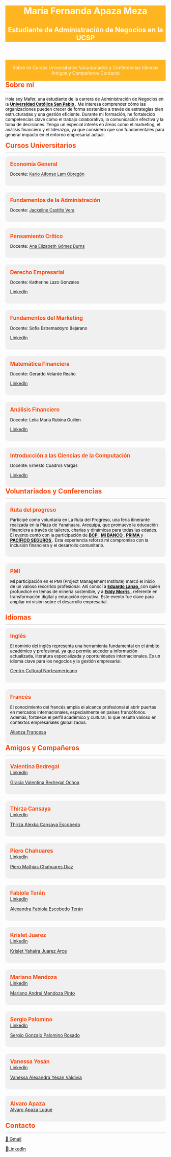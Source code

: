 <!DOCTYPE html>
<html lang="es">
<head>
  <meta charset="UTF-8">
  <meta name="viewport" content="width=device-width, initial-scale=1.0">
  <title>María Fernanda Apaza Meza</title>
  <style>
    :root {
        --background-light: white;
        --text-light: #333;
        --background-dark: #FFE4B3;
        --text-dark: white
    }
    
    body {
      font-family: Arial, sans-serif;
      background-color: #FFE4B3;
      margin: 0;
      padding: 0;
      color: #FFE4B3;
      TRANSITION: 0.3s;
    }
    
    header, footer {
      text-align: center;
      background-color: #FFB51F;
      color: white;
    }
    
    nav {
      background-color: #FFB51F;
      padding: 1rem;
      text-align: center;
    }
    
    nav a {
      color: white;
      text-decoration: none;
      margin-right: 0;
    }
    
  a {
    color:#3498db;
    text-decoration:none;
  }
  
    section {
        padding: 2rem;
        margin: 1rem auto;
        max-width: 800px;
        background: white;
        border-radius: 8px;
        box-shadow: 0 4px 6px rgba(0, 0, 0, 0.1);
    }
    
    .section-title {
      color: #fe470a;
      font-weight: bold;
      font-size: 1.5em;
      margin-bottom: 10px;
    }
    
    .divider {
      border-top: 1px solid #ccc;
      margin: 10px 0;
    }
    
    .section-text {
      color: black;
      font-size: 0.95em;
    }
    
    .grid {
      display: grid;
      grid-template-columns: repeat(auto-fill, minmax(300px, 1fr));
      gap: 20px;
    }
    
    .card {
      background-color: #f0f0f0;
      padding: 15px;
      border-radius: 10px;
    }
    
    .card-title {
      color: #fe470a;
      font-weight: bold;
      font-size: 1.2em;
    }
    
  </style>
</head>
<body>
  <header>
    <h1>María Fernanda Apaza Meza</h1>
    <h2>Estudiante de Administración de Negocios en la UCSP</h2>
  </header>
  <nav>
    <a href="#sobremi">Sobre mí</a>
    <a href="#cursos-universitarios">Cursos Universitarios</a>
    <a href="#cursos-adicionales">Voluntariados y Conferencias</a>
    <a href="#idiomas">Idiomas</a>
    <a href="#amigos">Amigos y Compañeros</a>
    <a href="#contacto">Contacto</a>
  </nav>
  
  <section id="sobremi">
    <div class="section-title">Sobre mí</div>
    <div class="divider"></div>
      <p class="section-text">
      Hola soy Mafer, una estudiante de la carrera de Administración de Negocios en la 
      <a href="https://ucsp.edu.pe/" target="_blank" style="color:#000; font-weight:bold; text-decoration:underline;">
      Universidad Católica San Pablo
      </a>. Me interesa comprender cómo las organizaciones pueden crecer de forma sostenible a través de estrategias bien estructuradas y una gestión eficiente. Durante mi formación, he fortalecido competencias clave como el trabajo colaborativo, la comunicación efectiva y la toma de decisiones. Tengo un especial interés en áreas como el marketing, el análisis financiero y el liderazgo, ya que considero que son fundamentales para generar impacto en el entorno empresarial actual.
      </p>
  </section>
  <section id="cursos-universitarios">
    <div class="section-title">Cursos Universitarios</div>
    <div class="divider"></div>
    <div class="grid">
      <div class="card"><div class="card-title">Economía General</div>
      <p class="section-text">Docente: <a href="https://www.linkedin.com/in/karlolam?utm_source=share&utm_campaign=share_via&utm_content=profile&utm_medium=ios_app">Karlo Alfonso Lam Obregón</a></p>
      </div>
      <div class="card"><div class="card-title">Fundamentos de la Administración</div>
      <p class="section-text">Docente: <a href="https://www.linkedin.com/in/jackelinecv?utm_source=share&utm_campaign=share_via&utm_content=profile&utm_medium=ios_app">Jackeline Castillo Vera</a><p/>
      </div>
      <div class="card"><div class="card-title">Pensamiento Crítico</div>
      <p class="section-text">Docente: <a href="https://www.linkedin.com/in/ana-elizabeth-g%C3%B3mez-burns-4502263b?utm_source=share&utm_campaign=share_via&utm_content=profile&utm_medium=ios_app">Ana Elizabeth Gómez Burns</a></p>
      </div>
      <div class="card"><div class="card-title">Derecho Empresarial</div>
      <p class="section-text">Docente: Katherine Lazo Gonzales</p>
      <a href="https://www.linkedin.com/in/katherinelazogonzales?utm_source=share&utm_campaign=share_via&utm_content=profile&utm_medium=ios_app">Linkedln</a><p/>
      </div>
      <div class="card"><div class="card-title">Fundamentos del Marketing</div>
      <p class="section-text">Docente: Sofía Estremadoyro Bejarano</p>
      <a href="https://www.linkedin.com/in/sofiaestremadoyro?utm_source=share&utm_campaign=share_via&utm_content=profile&utm_medium=ios_app">Linkedln</a><p/>
      </div>
      <div class="card"><div class="card-title">Matemática Financiera</div>
      <p class="section-text">Docente: Gerardo Velarde Reaño</p>
      <a href="https://www.linkedin.com/in/gerardorea%C3%B1o?utm_source=share&utm_campaign=share_via&utm_content=profile&utm_medium=ios_app">Linkedln</a><p/>
      </div>
      <div class="card"><div class="card-title">Análisis Financiero</div>
      <p class="section-text">Docente: Lelia Maria Rubina Guillen</p>
      <a href="https://www.linkedin.com/in/lelia-rubina-27939889?utm_source=share&utm_campaign=share_via&utm_content=profile&utm_medium=ios_app">Linkedln</a><p/>
      </div>
      <div class="card"><div class="card-title">Introducción a las Ciencias de la Computación</div>
      <p class="section-text">Docente: Ernesto Cuadros Vargas</p>
      <a href="https://www.linkedin.com/in/ecuadrosv?utm_source=share&utm_campaign=share_via&utm_content=profile&utm_medium=ios_app">Linkedln</a><p/>
      </div>
    </div>
  </section>
  
  <section id="Voluntariados y Conferencias">
    <div class="section-title">Voluntariados y Conferencias</div>
    <div class="divider"></div>
    <div class="grid">
      <div class="card"><div class="card-title">Ruta del progreso</div>
      <p class="section-text">
      Participé como voluntaria en La Ruta del Progreso, una feria itinerante realizada en la Plaza de Yanahuara, Arequipa, que promueve la educación financiera a través de talleres, charlas y dinámicas para todas las edades. El evento contó con la participación de 
      <a href="https://www.viabcp.com/" target="_blank" style="color:#000; font-weight:bold; text-decoration:underline;">
      BCP
      </a>, <a href="https://www.mibanco.com.pe/" target="_blank" style="color:#000; font-weight:bold; text-decoration:underline;">
      MI BANCO
      </a>, <a href="https://www.prima.com.pe/public-zone/" target="_blank" style="color:#000; font-weight:bold; text-decoration:underline;">
      PRIMA
      </a> y <a href="https://www.pacifico.com.pe/" target="_blank" style="color:#000; font-weight:bold; text-decoration:underline;">
      PACÍFICO SEGUROS
      </a>. Esta experiencia reforzó mi compromiso con la inclusión financiera y el desarrollo comunitario.
      </p>
      </div>
      <div class="card"><div class="card-title">PMI</div>
      <p class="section-text">
      Mi participación en el PMI (Project Management Institute) marcó el inicio de un valioso recorrido profesional. Allí conocí a 
      <a href="https://www.linkedin.com/in/eduardolanao/" target="blank" style="color:#000; font-weight:bold; text-decoration:underline;">
      Eduardo Lanao,
      </a>con quien profundicé en temas de minería sostenible, y a <a href="https://www.linkedin.com/in/eddy-morris-ph-d-64a73940/" target="_blank" style="color:#000; font-weight:bold; text-decoration:underline;">
      Eddy Morris
      </a>, referente en transformación digital y educación ejecutiva. Este evento fue clave para ampliar mi visión sobre el desarrollo empresarial.
      </p>
      </div>
    </div>
  </section>
  <section id="idiomas">
    <div class="section-title">Idiomas</div>
    <div class="divider"></div>
    <div class="grid">
      <div class="card"><div class="card-title">Inglés</div>
        <p class="section-text">El dominio del inglés representa una herramienta fundamental en el ámbito académico y profesional, ya que permite acceder a información actualizada, literatura especializada y oportunidades internacionales. Es un idioma clave para los negocios y la gestión empresarial.</p><a href="https://cultural.edu.pe/arequipa/">Centro Cultural Norteamericano</a>
        <p/>
      </div>
      <div class="card"><div class="card-title">Francés</div>
        <p class="section-text">El conocimiento del francés amplía el alcance profesional al abrir puertas en mercados internacionales, especialmente en países francófonos. Además, fortalece el perfil académico y cultural, lo que resulta valioso en contextos empresariales globalizados.</p><a href="https://afarequipa.org.pe/">Alianza Francesa</a>
        <p/>
      </div>
    </div>
  </section>
  
  <section id="amigos">
    <div class="section-title">Amigos y Compañeros</div>
    <div class="divider"></div>
    <div class="grid">
      <div class="card"><div class="card-title">Valentina Bedregal</div>
      <a href="https://www.linkedin.com/in/valentina-bedregal-151770340?utm_source=share&utm_campaign=share_via&utm_content=profile&utm_medium=android_app">Linkedln</a><p/>
      <a href="https://graziavalentina.github.io/Grazia-Valentina-Bedregal-Ochoa/">Gracia Valentina Bedregal Ochoa</a><p/>
      </div>
      <div class="card"><div class="card-title">Thirza Cansaya</div>
      <a href="https://www.linkedin.com/in/thirza-alexka-cansaya-escobedo-588112292/">Linkedln</a>
<p/>
      <a href="https://thirzaalexkacansayaescobedo.github.io/ThirzaCansaya/">Thirza Alexka Cansaya Escobedo</a><p/>
      </div>
      <div class="card"><div class="card-title">Piero Chahuares</div>
      <a href="https://www.linkedin.com/in/piero-mathias-chahuares-d%C3%ADaz?utm_source=share&utm_campaign=share_via&utm_content=profile&utm_medium=android_app">Linkedln</a>
<p/>
      <a href="https://pierochahuares.github.io/Piero-Mathias-Chahuares-D-az/">Piero Mathias Chahuares Díaz</a><p/>
      </div>
      <div class="card"><div class="card-title">Fabiola Terán</div>
      <a href="https://www.linkedin.com/in/alexandra-escobedo-07a227211/">Linkedln</a>
<p/>
      <a href="https://alexandrafabiola.github.io/alexandra-escobedo/">Alexandra Fabiola Escobedo Terán</a><p/>
      </div>
      <div class="card"><div class="card-title">Krislet Juarez</div>
      <a href="https://www.linkedin.com/in/krislet-yahaira-juarez-arce-a97570357?utm_source=share&utm_campaign=share_via&utm_content=profile&utm_medium=android_app">Linkedln</a>
<p/>
      <a href="https://krisletyahairajuarezarce.github.io/Krislet-Yahaira-Juarez-Arce/">Krislet Yahaira Juarez Arce</a><p/>
      </div>
      <div class="card"><div class="card-title">Mariano Mendoza</div>
      <a href="https://www.linkedin.com/in/mariano-mendoza-pinto-153a52249?utm_source=share&utm_campaign=share_via&utm_content=profile&utm_medium=android_app">Linkedln</a><p/>
      <a href="https://mmenddoza.github.io/Mariano-Andrei-Mendoza-Pinto/">Mariano Andrei Mendoza Pinto</a><p/>
      </div>
      <div class="card"><div class="card-title">Sergio Palomino</div>
      <a href="https://www.linkedin.com/in/palomino-rosado-sergio-gonzalo-a64996356?utm_source=share&utm_campaign=share_via&utm_content=profile&utm_medium=android_app">Linkedln</a><p/>
      <a href="https://sergipalomino.github.io/Perfil.Sergio.PR/">Sergio Gonzalo Palomino Rosado</a><p/>
      </div>
      <div class="card"><div class="card-title">Vanessa Yesán</div>
      <a href="https://www.linkedin.com/in/vanessa-alexandra-yesan-valdivia-8810a5334?utm_source=share&utm_campaign=share_via&utm_content=profile&utm_medium=android_app">Linkedln</a>
<p/>
     <a href="https://vanessa-alexandra-yesan-valdivia.github.io/">Vanessa Alexandra Yesan Valdivia</a><p/>
      </div>
      <div class="card"><div class="card-title">Alvaro Apaza</div>
     <a href="https://alvaroenriqueapazaluque.github.io/AlvaroApazaLuque.github.io/">Alvaro Apaza Luque</a><p/>
      </div>
    </div>
    
  </section>
  <section id="contacto">
    <div class="section-title">Contacto</div>
    <div class="divider"></div>
    <a href="maria.apaza.meza@ucsp.edu.pe">📧 Gmail</a><p/>
    <a href="https://www.linkedin.com/in/mar%C3%ADa-fernanda-apaza-meza-3926aa29b?utm_source=share&utm_campaign=share_via&utm_content=profile&utm_medium=ios_app">🔹Linkedln</a>
    <p/>
  </section>
</body>
</html>
